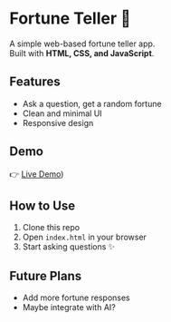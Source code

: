# Fortune Teller 🔮

A simple web-based fortune teller app.  
Built with **HTML, CSS, and JavaScript**.  

## Features
- Ask a question, get a random fortune
- Clean and minimal UI
- Responsive design

## Demo
👉 [Live Demo](https://jasonkong-coder.github.io/Fortune-Teller/))

## How to Use
1. Clone this repo  
2. Open `index.html` in your browser  
3. Start asking questions ✨  

## Future Plans
- Add more fortune responses
- Maybe integrate with AI?
